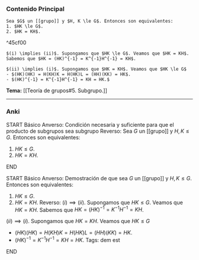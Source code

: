 ### Contenido Principal

```ad-proposition
Sea $G$ un [[grupo]] y $H, K \le G$. Entonces son equivalentes:
1. $HK \le G$.
2. $HK = KH$.
```

^45cf00

```ad-proof
$(i) \implies (ii)$. Supongamos que $HK \le G$. Veamos que $HK = KH$. Sabemos que $HK = (HK)^{-1} = K^{-1}H^{-1} = KH$.

$(ii) \implies (i)$. Supongamos que $HK = KH$. Veamos que $HK \le G$
- $(HK)(HK) = H(KH)K = H(HK)L = (HH)(KK) = HK$.
- $(HK)^{-1} = K^{-1}H^{-1} = KH = HK.$
```

**Tema:** [[Teoría de grupos#5. Subgrupo.]]

---
### Anki

START
Básico
Anverso: Condición necesaria y suficiente para que el producto de subgrupos sea subgrupo
Reverso: Sea $G$ un [[grupo]] y $H, K \le G$. Entonces son equivalentes:
1. $HK \le G$.
2. $HK = KH$.
<!--ID: 1727339263726-->
END

START
Básico
Anverso: Demostración de que sea $G$ un [[grupo]] y $H, K \le G$. Entonces son equivalentes:
1. $HK \le G$.
2. $HK = KH$.
Reverso: $(i) \implies (ii)$. Supongamos que $HK \le G$. Veamos que $HK = KH$. Sabemos que $HK = (HK)^{-1} = K^{-1}H^{-1} = KH$.

$(ii) \implies (i)$. Supongamos que $HK = KH$. Veamos que $HK \le G$
- $(HK)(HK) = H(KH)K = H(HK)L = (HH)(KK) = HK$.
- $(HK)^{-1} = K^{-1}H^{-1} = KH = HK.$
Tags: dem est
<!--ID: 1727339263729-->
END

